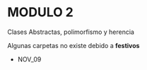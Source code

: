 # MODULO 2

Clases Abstractas, polimorfismo y herencia

Algunas carpetas no existe debido a **festivos**
* NOV_09